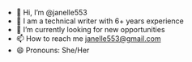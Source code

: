 - 👋 Hi, I’m @janelle553
- 👀 I am a technical writer with 6+ years experience
- 🌱 I’m currently looking for new opportunities
- 📫 How to reach me janelle553@gmail.com
- 😄 Pronouns: She/Her

<!---
janelle553/janelle553 is a ✨ special ✨ repository because its `README.md` (this file) appears on your GitHub profile.
You can click the Preview link to take a look at your changes.
--->
